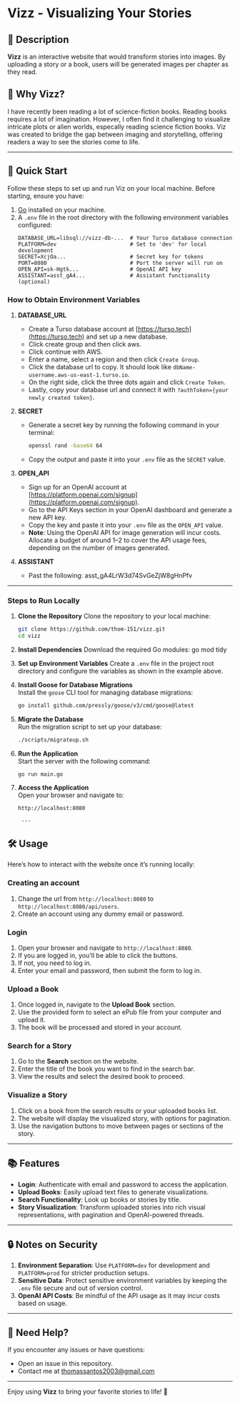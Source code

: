 # Vizz - Visualizing Your Stories

##  📖 Description
**Vizz** is an interactive website that would transform stories into images. By uploading a story or a book, users will be generated images per chapter as they read.

## 🤔 Why Vizz?
I have recently been reading a lot of science-fiction books. Reading books requires a lot of imagination. However, I often find it challenging to visualize intricate plots or alien worlds, especally reading science fiction books. Viz was created to bridge the gap between imaging and storytelling, offering readers a way to see the stories come to life.


---
## 🚀 Quick Start
Follow these steps to set up and run Viz on your local machine.
Before starting, ensure you have:
1. [Go](https://go.dev/) installed on your machine.
2. A `.env` file in the root directory with the following environment variables configured:
   ```env
   DATABASE_URL=libsql://vizz-db-...  # Your Turso database connection
   PLATFORM=dev                       # Set to 'dev' for local development
   SECRET=XcjOa...                    # Secret key for tokens
   PORT=8080                          # Port the server will run on
   OPEN_API=sk-Hgtk...                # OpenAI API key
   ASSISTANT=asst_gA4...              # Assistant functionality (optional)
   ```

### How to Obtain Environment Variables
1. **DATABASE_URL**
   - Create a Turso database account at [https://turso.tech](https://turso.tech) and set up a new database.
   - Click create group and then click aws.
   - Click continue with AWS.
   - Enter a name, select a region and then click `Create Group`.
   - Click the database url to copy. It should look like `dbName-username.aws-us-east-1.turso.io`.
   - On the right side, click the three dots again and click `Create Token`.
   - Lastly, copy your database url and connect it with `?authToken={your newly created token}`.
  
2. **SECRET**
   - Generate a secret key by running the following command in your terminal:
     ```bash
     openssl rand -base64 64
     ```
   - Copy the output and paste it into your `.env` file as the `SECRET` value.

3. **OPEN_API**
   - Sign up for an OpenAI account at [https://platform.openai.com/signup](https://platform.openai.com/signup).
   - Go to the API Keys section in your OpenAI dashboard and generate a new API key.
   - Copy the key and paste it into your `.env` file as the `OPEN_API` value.
   - **Note**: Using the OpenAI API for image generation will incur costs. Allocate a budget of around $1–$2 to cover the API usage fees, depending on the number of images generated.

4. **ASSISTANT**
   - Past the following: asst_gA4LrW3d74SvGeZjW8gHnPfv
---
### Steps to Run Locally

1. **Clone the Repository**
    Clone the repository to your local machine:
    ```bash
    git clone https://github.com/thom-151/vizz.git
    cd vizz

2. **Install Dependencies**
    Download the required Go modules:
    go mod tidy

3. **Set up Environment Variables**
    Create a `.env` file in the project root directory and configure the variables as shown in the example above.  

4. **Install Goose for Database Migrations**  
   Install the `goose` CLI tool for managing database migrations:
   ```bash
   go install github.com/pressly/goose/v3/cmd/goose@latest
   ```
5. **Migrate the Database**  
   Run the migration script to set up your database:
   ```bash
   ./scripts/migrateup.sh
   ```
6. **Run the Application**  
   Start the server with the following command:
   ```bash
   go run main.go
   ```
7. **Access the Application**  
   Open your browser and navigate to:
   ```
   http://localhost:8080

    ---
## 🛠 Usage

Here’s how to interact with the website once it’s running locally:
### **Creating an account**
1. Change the url from `http://localhost:8080` to `http://localhost:8080/api/users`.
2. Create an account using any dummy email or password.

### **Login**
1. Open your browser and navigate to `http://localhost:8080`.
2. If you are logged in, you'll be able to click the buttons.
2. If not, you need to log in.
3. Enter your email and password, then submit the form to log in.

### **Upload a Book**
1. Once logged in, navigate to the **Upload Book** section.
2. Use the provided form to select an ePub file from your computer and upload it.
3. The book will be processed and stored in your account.

### **Search for a Story**
1. Go to the **Search** section on the website.
2. Enter the title of the book you want to find in the search bar.
3. View the results and select the desired book to proceed.

### **Visualize a Story**
1. Click on a book from the search results or your uploaded books list.
2. The website will display the visualized story, with options for pagination.
3. Use the navigation buttons to move between pages or sections of the story.

---

## 📚 Features

- **Login**: Authenticate with email and password to access the application.
- **Upload Books**: Easily upload text files to generate visualizations.
- **Search Functionality**: Look up books or stories by title.
- **Story Visualization**: Transform uploaded stories into rich visual representations, with pagination and OpenAI-powered threads.

---

## 🔒 Notes on Security

1. **Environment Separation**: Use `PLATFORM=dev` for development and `PLATFORM=prod` for stricter production setups.
2. **Sensitive Data**: Protect sensitive environment variables by keeping the `.env` file secure and out of version control.
3. **OpenAI API Costs**: Be mindful of the API usage as it may incur costs based on usage.

---

## 🤝 Need Help?

If you encounter any issues or have questions:
- Open an issue in this repository.
- Contact me at [thomassantos2003@gmail.com](mailto:thomassantos2003@gmail.com)

---

Enjoy using **Vizz** to bring your favorite stories to life! 🎉

